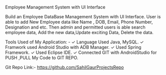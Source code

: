 Employee Management System with UI Interface

Build an Employee DataBase Management System with UI Interface. User is able to add New Employee 
data like Name , DOB, Email, Phone Number, Designation and etc. Then admin and permitted 
users is able search employee data, Add the new data,Update exciting Data, Delete the data.

Tools Used of My Application: -
✓ Language Used Java, MySQL.
✓ Framwork used Android Studio with ADB Manager.
✓ Used Spring Framework.
✓ Used Eclipse IDE.
✓ Connected GIT with AndroidStudio for PUSH ,PULL My Code to GIT REPO.

Git Repo Link:- https://github.com/SahilGaurProjectsRepo
